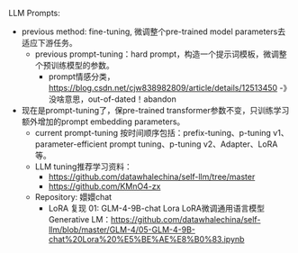 LLM Prompts:
- previous method: fine-tuning, 微调整个pre-trained model parameters去适应下游任务。
  - previous prompt-tuning：hard prompt，构造一个提示词模板，微调整个预训练模型的参数。
    - prompt情感分类，https://blog.csdn.net/cjw838982809/article/details/12513450 -》 没啥意思，out-of-dated！abandon
- 现在是prompt-tuning了，保pre-trained transformer参数不变，只训练学习额外增加的prompt embedding parameters。
  - current prompt-tuning 按时间顺序包括：prefix-tuning、p-tuning v1、parameter-efficient prompt tuning、p-tuning v2、Adapter、LoRA等。
  - LLM tuning推荐学习资料：
    - https://github.com/datawhalechina/self-llm/tree/master
    - https://github.com/KMnO4-zx
  - Repository: 嬛嬛chat
    - LoRA 复现 01: GLM-4-9B-chat Lora LoRA微调通用语言模型 Generative LM：https://github.com/datawhalechina/self-llm/blob/master/GLM-4/05-GLM-4-9B-chat%20Lora%20%E5%BE%AE%E8%B0%83.ipynb
    
